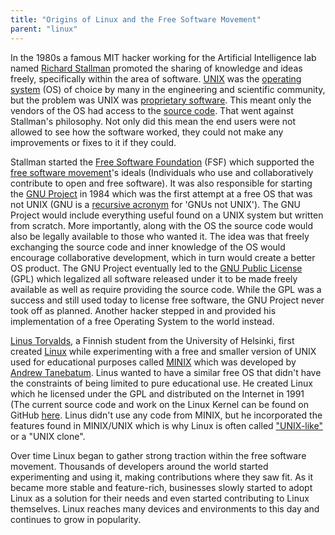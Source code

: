 ```yaml
---
title: "Origins of Linux and the Free Software Movement"
parent: "linux"
---
```


In the 1980s a famous MIT hacker working for the Artificial Intelligence lab named [Richard Stallman](https://en.wikipedia.org/wiki/Richard_Stallman) promoted the sharing of knowledge and ideas freely, specifically within the area of software. [UNIX](https://en.wikipedia.org/wiki/Unix) was the [operating system](https://en.wikipedia.org/wiki/Operating_system) (OS) of choice by many in the engineering and scientific community, but the problem was UNIX was [proprietary software](https://en.wikipedia.org/wiki/Proprietary_software). This meant only the vendors of the OS had access to the [source code](https://en.wikipedia.org/wiki/Source_code). That went against Stallman's philosophy. Not only did this mean the end users were not allowed to see how the software worked, they could not make any improvements or fixes to it if they could.

Stallman started the [Free Software Foundation](https://en.wikipedia.org/wiki/Free_Software_Foundation) (FSF) which supported the [free software movement](https://en.wikipedia.org/wiki/Free_software_movement)'s ideals (Individuals who use and collaboratively contribute to open and free software). It was also responsible for starting the [GNU Project](https://en.wikipedia.org/wiki/GNU_Project) in 1984 which was the first attempt at a free OS that was not UNIX (GNU is a [recursive acronym](https://en.wikipedia.org/wiki/Recursive_acronym) for 'GNUs not UNIX'). The GNU Project would include everything useful found on a UNIX system but written from scratch. More importantly, along with the OS the source code would also be legally available to those who wanted it. The idea was that freely exchanging the source code and inner knowledge of the OS would encourage collaborative development, which in turn would create a better OS product. The GNU Project eventually led to the [GNU Public License](https://en.wikipedia.org/wiki/GNU_General_Public_License) (GPL) which legalized all software released under it to be made freely available as well as require providing the source code. While the GPL was a success and still used today to license free software, the GNU Project never took off as planned. Another hacker stepped in and provided his implementation of a free Operating System to the world instead.

[Linus Torvalds](https://en.wikipedia.org/wiki/Linus_Torvalds), a Finnish student from the University of Helsinki, first created [Linux](https://en.wikipedia.org/wiki/Linux) while experimenting with a free and smaller version of UNIX used for educational purposes called [MINIX](https://en.wikipedia.org/wiki/MINIX) which was developed by [Andrew Tanebatum](https://en.wikipedia.org/wiki/Andrew_S._Tanenbaum). Linus wanted to have a similar free OS that didn't have the constraints of being limited to pure educational use. He created Linux which he licensed under the GPL and distributed on the Internet in 1991 (The current source code and work on the Linux Kernel can be found on GitHub [here](https://github.com/torvalds/linux). Linus didn't use any code from MINIX, but he incorporated the features found in MINIX/UNIX which is why Linux is often called ["UNIX-like"](https://en.wikipedia.org/wiki/Unix-like) or a "UNIX clone".

Over time Linux began to gather strong traction within the free software movement. Thousands of developers around the world started experimenting and using it, making contributions where they saw fit. As it became more stable and feature-rich, businesses slowly started to adopt Linux as a solution for their needs and even started contributing to Linux themselves. Linux reaches many devices and environments to this day and continues to grow in popularity.
